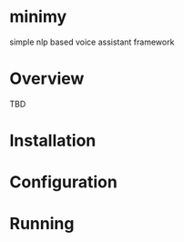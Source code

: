 # minimy
simple nlp based voice assistant framework

<h1>Overview</h1>
TBD

<h1>Installation</h1>

<h1>Configuration</h1>

<h1>Running</h1>

